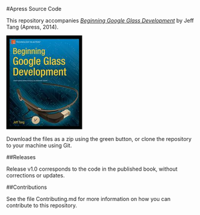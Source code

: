 #Apress Source Code

This repository accompanies [*Beginning Google Glass Development*](http://www.apress.com/9781430267881) by Jeff Tang (Apress, 2014).

![Cover image](9781430267881.jpg)

Download the files as a zip using the green button, or clone the repository to your machine using Git.

##Releases

Release v1.0 corresponds to the code in the published book, without corrections or updates.

##Contributions

See the file Contributing.md for more information on how you can contribute to this repository.
